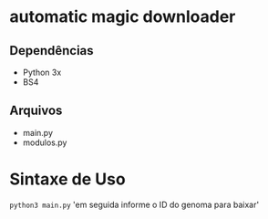 # automatic magic downloader
## Dependências 
* Python 3x
* BS4 
## Arquivos
 * main.py
 * modulos.py
 # Sintaxe de Uso 
``` python3 main.py ```
'em seguida informe o ID do genoma para baixar'

